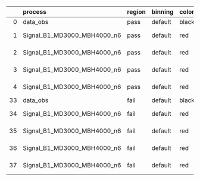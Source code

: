 |    | process                     | region   | binning   | color   | process_type   |   scale | variation   | source_filename                                                      | source_histname    | alias                       | title     |   combine_idx |     lnN |   shapes | syst_type   | direction   | variation_alias   |
|---:|:----------------------------|:---------|:----------|:--------|:---------------|--------:|:------------|:---------------------------------------------------------------------|:-------------------|:----------------------------|:----------|--------------:|--------:|---------:|:------------|:------------|:------------------|
|  0 | data_obs                    | pass     | default   | black   | DATA           |       1 | nominal     | ./histograms_for_2DAlphabet_v18//BH_Data.root                        | hpass              | Data                        | Data      |           nan | nan     |      nan | nan         | nan         | nan               |
|  1 | Signal_B1_MD3000_MBH4000_n6 | pass     | default   | red     | SIGNAL         |       1 | lumi        | ./histograms_for_2DAlphabet_v18//BH_Signal_B1_MD3000_MBH4000_n6.root | hpass              | Signal_B1_MD3000_MBH4000_n6 | BH signal |           nan |   1.016 |      nan | lnN         | nan         | nan               |
|  2 | Signal_B1_MD3000_MBH4000_n6 | pass     | default   | red     | SIGNAL         |       1 | SVM         | ./histograms_for_2DAlphabet_v18//BH_Signal_B1_MD3000_MBH4000_n6.root | hpass_SVMsyst_up   | Signal_B1_MD3000_MBH4000_n6 | BH signal |           nan | nan     |        1 | shapes      | Up          | SVMsyst           |
|  3 | Signal_B1_MD3000_MBH4000_n6 | pass     | default   | red     | SIGNAL         |       1 | SVM         | ./histograms_for_2DAlphabet_v18//BH_Signal_B1_MD3000_MBH4000_n6.root | hpass_SVMsyst_down | Signal_B1_MD3000_MBH4000_n6 | BH signal |           nan | nan     |        1 | shapes      | Down        | SVMsyst           |
|  4 | Signal_B1_MD3000_MBH4000_n6 | pass     | default   | red     | SIGNAL         |       1 | nominal     | ./histograms_for_2DAlphabet_v18//BH_Signal_B1_MD3000_MBH4000_n6.root | hpass              | Signal_B1_MD3000_MBH4000_n6 | BH signal |           nan | nan     |      nan | nan         | nan         | nan               |
| 33 | data_obs                    | fail     | default   | black   | DATA           |       1 | nominal     | ./histograms_for_2DAlphabet_v18//BH_Data.root                        | hfail              | Data                        | Data      |           nan | nan     |      nan | nan         | nan         | nan               |
| 34 | Signal_B1_MD3000_MBH4000_n6 | fail     | default   | red     | SIGNAL         |       1 | lumi        | ./histograms_for_2DAlphabet_v18//BH_Signal_B1_MD3000_MBH4000_n6.root | hfail              | Signal_B1_MD3000_MBH4000_n6 | BH signal |           nan |   1.016 |      nan | lnN         | nan         | nan               |
| 35 | Signal_B1_MD3000_MBH4000_n6 | fail     | default   | red     | SIGNAL         |       1 | SVM         | ./histograms_for_2DAlphabet_v18//BH_Signal_B1_MD3000_MBH4000_n6.root | hfail_SVMsyst_up   | Signal_B1_MD3000_MBH4000_n6 | BH signal |           nan | nan     |        1 | shapes      | Up          | SVMsyst           |
| 36 | Signal_B1_MD3000_MBH4000_n6 | fail     | default   | red     | SIGNAL         |       1 | SVM         | ./histograms_for_2DAlphabet_v18//BH_Signal_B1_MD3000_MBH4000_n6.root | hfail_SVMsyst_down | Signal_B1_MD3000_MBH4000_n6 | BH signal |           nan | nan     |        1 | shapes      | Down        | SVMsyst           |
| 37 | Signal_B1_MD3000_MBH4000_n6 | fail     | default   | red     | SIGNAL         |       1 | nominal     | ./histograms_for_2DAlphabet_v18//BH_Signal_B1_MD3000_MBH4000_n6.root | hfail              | Signal_B1_MD3000_MBH4000_n6 | BH signal |           nan | nan     |      nan | nan         | nan         | nan               |